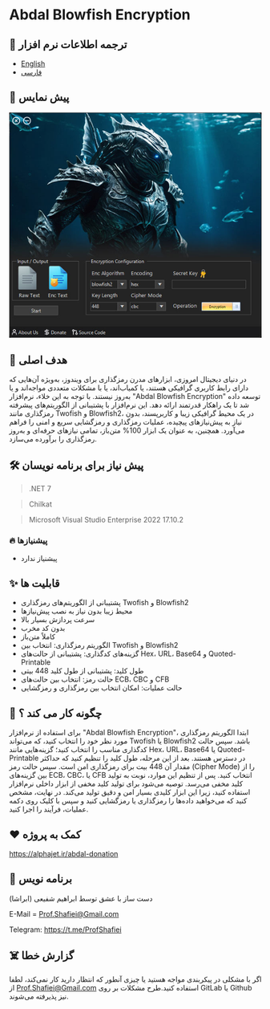 # Abdal Blowfish Encryption

## 🎤 ترجمه اطلاعات نرم افزار
- [English](README.md)
- [فارسی](README.fa.md)

## 📸 پیش نمایس

<p align="center"><img src="scr.jpg?raw=true"></p>


## 💎 هدف اصلی
در دنیای دیجیتال امروزی، ابزارهای مدرن رمزگذاری برای ویندوز، به‌ویژه آن‌هایی که دارای رابط کاربری گرافیکی هستند، یا کمیاب‌اند، یا با مشکلات متعددی مواجه‌اند و یا به‌روز نیستند. با توجه به این خلاء، نرم‌افزار "Abdal Blowfish Encryption" توسعه داده شد تا یک راهکار قدرتمند ارائه دهد. این نرم‌افزار با پشتیبانی از الگوریتم‌های پیشرفته رمزگذاری مانند Twofish و Blowfish2، در یک محیط گرافیکی زیبا و کاربرپسند، بدون نیاز به پیش‌نیازهای پیچیده، عملیات رمزگذاری و رمزگشایی سریع و امنی را فراهم می‌آورد. همچنین، به عنوان یک ابزار 100% متن‌باز، تمامی نیازهای حرفه‌ای و به‌روز رمزگذاری را برآورده می‌سازد.
 

## 🛠️ پیش نیاز برای برنامه نویسان
> .NET 7

> Chilkat

> Microsoft Visual Studio Enterprise 2022 17.10.2


### 🔥 پیشنیازها

- پیشنیاز ندارد

## ✨ قابلیت ها

* پشتیبانی از الگوریتم‌های رمزگذاری Twofish و Blowfish2
* محیط زیبا بدون نیاز به نصب پیش‌نیازها
* سرعت پردازش بسیار بالا
* بدون کد مخرب
* کاملاً متن‌باز
* الگوریتم رمزگذاری: انتخاب بین Twofish و Blowfish2
* گزینه‌های کدگذاری: پشتیبانی از حالت‌های Hex، URL، Base64 و Quoted-Printable
* طول کلید: پشتیبانی از طول کلید 448 بیتی
* حالت رمز: انتخاب بین حالت‌های ECB، CBC و CFB
* حالت عملیات: امکان انتخاب بین رمزگذاری و رمزگشایی


## 📝️ چگونه کار می کند ؟

برای استفاده از نرم‌افزار "Abdal Blowfish Encryption"، ابتدا الگوریتم رمزگذاری مورد نظر خود را انتخاب کنید، که می‌تواند Twofish یا Blowfish2 باشد. سپس حالت کدگذاری مناسب را انتخاب کنید؛ گزینه‌هایی مانند Hex، URL، Base64 یا Quoted-Printable در دسترس هستند. بعد از این مرحله، طول کلید را تنظیم کنید که حداکثر مقدار آن 448 بیت برای رمزگذاری امن است. سپس حالت رمز (Cipher Mode) را از بین گزینه‌های ECB، CBC، یا CFB انتخاب کنید. پس از تنظیم این موارد، نوبت به تولید کلید مخفی می‌رسد. توصیه می‌شود برای تولید کلید مخفی از ابزار داخلی نرم‌افزار استفاده کنید، زیرا این ابزار کلیدی بسیار امن و دقیق تولید می‌کند. در نهایت، مشخص کنید که می‌خواهید داده‌ها را رمزگذاری یا رمزگشایی کنید و سپس با کلیک روی دکمه عملیات، فرآیند را اجرا کنید.

## ❤️ کمک به پروژه

https://alphajet.ir/abdal-donation

## 🤵 برنامه نویس
دست ساز با عشق توسط ابراهیم شفیعی (ابراشا)

E-Mail = Prof.Shafiei@Gmail.com

Telegram: https://t.me/ProfShafiei

## ☠️ گزارش خطا

اگر با مشکلی در پیکربندی مواجه هستید یا چیزی آنطور که انتظار دارید کار نمی‌کند، لطفا از Prof.Shafiei@Gmail.com استفاده کنید.طرح مشکلات بر روی  GitLab یا Github نیز پذیرفته می‌شوند.



